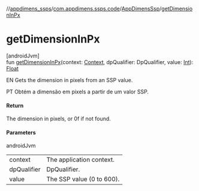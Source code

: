//[appdimens_ssps](../../../index.md)/[com.appdimens.ssps.code](../index.md)/[AppDimensSsp](index.md)/[getDimensionInPx](get-dimension-in-px.md)

# getDimensionInPx

[androidJvm]\
fun [getDimensionInPx](get-dimension-in-px.md)(context: [Context](https://developer.android.com/reference/kotlin/android/content/Context.html), dpQualifier: DpQualifier, value: [Int](https://kotlinlang.org/api/core/kotlin-stdlib/kotlin/-int/index.html)): [Float](https://kotlinlang.org/api/core/kotlin-stdlib/kotlin/-float/index.html)

EN Gets the dimension in pixels from an SSP value.

PT Obtém a dimensão em pixels a partir de um valor SSP.

#### Return

The dimension in pixels, or 0f if not found.

#### Parameters

androidJvm

| | |
|---|---|
| context | The application context. |
| dpQualifier | DpQualifier. |
| value | The SSP value (0 to 600). |